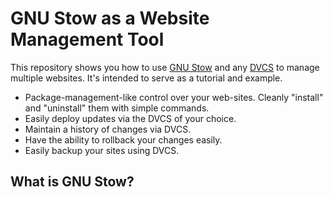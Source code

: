 # GNU Stow as a Website Management Tool

This repository shows you how to use [GNU Stow](https://www.gnu.org/software/stow/)
and any [DVCS](https://en.wikipedia.org/wiki/Distributed_version_control) to
manage multiple websites. It's intended to serve as a tutorial and example.

* Package-management-like control over your web-sites. Cleanly "install" and
"uninstall" them with simple commands.
* Easily deploy updates via the DVCS of your choice.
* Maintain a history of changes via DVCS.
* Have the ability to rollback your changes easily.
* Easily backup your sites using DVCS.

## What is GNU Stow?
